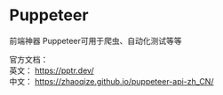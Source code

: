 # Puppeteer
前端神器 Puppeteer可用于爬虫、自动化测试等等

官方文档：<br/>
英文： https://pptr.dev/ <br/>
中文： https://zhaoqize.github.io/puppeteer-api-zh_CN/
